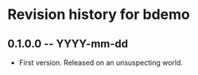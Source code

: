 # Revision history for bdemo

## 0.1.0.0 -- YYYY-mm-dd

* First version. Released on an unsuspecting world.
